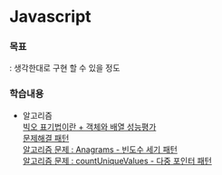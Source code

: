 # Javascript

### 목표
: 생각한대로 구현 할 수 있을 정도  

### 학습내용
- 알고리즘    
  [빅오 표기법이란 + 객체와 배열 성능평가](./md/bigO.md)    
  [문제해결 패턴](./md/problemSolvingPattern.md)    
  [알고리즘 문제 : Anagrams - 빈도수 세기 패턴](./md/frequencyCounter.md)    
  [알고리즘 문제 : countUniqueValues - 다중 포인터 패턴](./md/frequencyCounter.md)    

<!-- ## 블로그
[[JS] 공공데이터포털 오픈 API를 XMLhttp, Fetch, Axios 방법으로 호출하기](https://inseong1204.tistory.com/110) -->